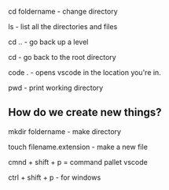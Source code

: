
cd foldername - change directory 

ls - list all the directories and files 

cd .. - go back up a level

cd - go back to the root directory 

code . - opens vscode in the location you're in. 

pwd - print working directory 

## How do we create new things?


mkdir foldername - make directory

touch filename.extension - make a new file


cmnd + shift + p = command pallet vscode

ctrl + shift + p - for windows